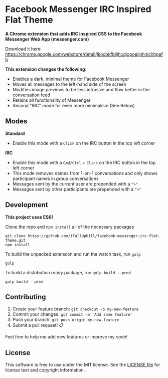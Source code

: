 # Facebook Messenger IRC Inspired Flat Theme

**A Chrome extension that adds IRC inspired CSS to the Facebook Messenger Web App (messenger.com)**

Download it here: https://chrome.google.com/webstore/detail/jkocbkfbiljhcdjopoeijnhnichhpefb

**This extension changes the following:**
- Enables a dark, minimal theme for Facebook Messenger
- Moves all messages to the left-hand side of the screen
- Modifies image previews to be less intrusive and flow better in the conversation feed
- Retains all functionality of Messenger  
- Second "IRC" mode for even more minimalism (See Below)

## Modes
**Standard**
- Enable this mode with a `Click` on the IRC button in the top left corner

**IRC**
- Enable this mode with a `Cmd/Ctrl` + `Click` on the IRC button in the top left corner
- This mode removes names from 1-on-1 conversations and only shows participant names in group conversations
- Messages sent by the current user are prepended with a `">"`
- Messages sent by other participants are prepended with a `"+"`

## Development

**This project uses ES6!**

Clone the repo and  `npm install` all of the necessary packages

```
git clone https://github.com/iFallUpHill/facebook-messenger-irc-flat-theme.git
npm install
```

To build the unpacked extension and run the watch task, run `gulp`

```
gulp
```

To build a distribution ready package, run `gulp build --prod`

```
gulp build --prod
```

## Contributing 

1. Create your feature branch: `git checkout -b my-new-feature`
2. Commit your changes: `git commit -m 'Add some feature'`
3. Push your branch: `git push origin my-new-feature`
4. Submit a pull request! :clipboard:

Feel free to help me add new features or improve my code! 

## License

This software is free to use under the MIT license.
See the [LICENSE file](./LICENSE.md) for license text and copyright information.